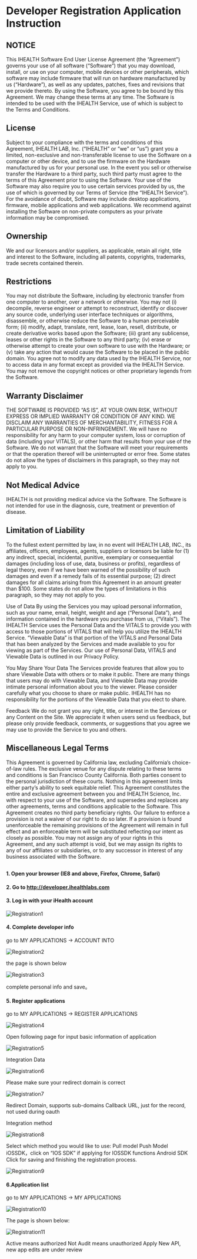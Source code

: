 # Developer Registration Application Instruction

## NOTICE 
This IHEALTH Software End User License Agreement (the “Agreement”) governs your use of all software (“Software”) that you may download, install, or use on your computer, mobile devices or other peripherals, which software may include firmware that will run on hardware manufactured by us (“Hardware”), as well as any updates, patches, fixes and revisions that we provide thereto.  By using the Software, you agree to be bound by this Agreement.  We may change these terms at any time.   The Software is intended to be used with the IHEALTH Service, use of which is subject to the Terms and Conditions.

## License  
Subject to your compliance with the terms and conditions of this Agreement, IHEALTH LAB, Inc. (“IHEALTH” or “we” or “us”) grant you a limited, non-exclusive and non-transferable license to use the Software on a computer or other device, and to use the firmware on the Hardware manufactured by us for your personal use.  In the event you sell or otherwise transfer the Hardware to a third party, such third party must agree to the terms of this Agreement prior to using the Software.  Your use of the Software may also require you to use certain services provided by us, the use of which is governed by our Terms of Service (the “IHEALTH Service”).  For the avoidance of doubt, Software may include desktop applications, firmware, mobile applications and web applications.  We recommend against installing the Software on non-private computers as your private information may be compromised.

## Ownership
We and our licensors and/or suppliers, as applicable, retain all right, title and interest to the Software, including all patents, copyrights, trademarks, trade secrets contained therein.

## Restrictions 
You may not distribute the Software, including by electronic transfer from one computer to another, over a network or otherwise. You may not (i) decompile, reverse engineer or attempt to reconstruct, identify or discover any source code, underlying user interface techniques or algorithms, disassemble, or otherwise reduce the Software to a human perceivable form; (ii) modify, adapt, translate, rent, lease, loan, resell, distribute, or create derivative works based upon the Software; (iii) grant any sublicense, leases or other rights in the Software to any third party; (iv) erase or otherwise attempt to create your own software to use with the Hardware; or (v) take any action that would cause the Software to be placed in the public domain. You agree not to modify any data used by the IHEALTH Service, nor to access data in any format except as provided via the IHEALTH Service.  You may not remove the copyright notices or other proprietary legends from the Software.

## Warranty Disclaimer
THE SOFTWARE IS PROVIDED “AS IS”, AT YOUR OWN RISK, WITHOUT EXPRESS OR IMPLIED WARRANTY OR CONDITION OF ANY KIND.  WE DISCLAIM ANY WARRANTIES OF MERCHANTABILITY, FITNESS FOR A PARTICULAR PURPOSE OR NON-INFRINGEMENT. We will have no responsibility for any harm to your computer system, loss or corruption of data (including your VITALS), or other harm that results from your use of the Software.  We do not warrant that the Software will meet your requirements or that the operation thereof will be uninterrupted or error free.  Some states do not allow the types of disclaimers in this paragraph, so they may not apply to you.

## Not Medical Advice  
IHEALTH is not providing medical advice via the Software.  The Software is not intended for use in the diagnosis, cure, treatment or prevention of disease.

## Limitation of Liability
To the fullest extent permitted by law, in no event will IHEALTH LAB, INC., its affiliates, officers, employees, agents, suppliers or licensors be liable for (1) any indirect, special, incidental, punitive, exemplary or consequential damages (including loss of use, data, business or profits), regardless of legal theory, even if we have been warned of the possibility of such damages and even if a remedy fails of its essential purpose; (2) direct damages for all claims arising from this Agreement in an amount greater than $100.  Some states do not allow the types of limitations in this paragraph, so they may not apply to you.

Use of Data By using the Services you may upload personal information, such as your name, email, height, weight and age (“Personal Data”), and information contained in the hardware you purchase from us, (“Vitals”). The IHEALTH Service uses the Personal Data and the VITALS to provide you with access to those portions of VITALS that will help you utilize the IHEALTH Service.  “Viewable Data” is that portion of the VITALS and Personal Data that has been analyzed by the Services and made available to you for viewing as part of the Services.  Our use of Personal Data, VITALS and Viewable Data is outlined in our Privacy Policy.

You May Share Your Data The Services provide features that allow you to share Viewable Data with others or to make it public. There are many things that users may do with Viewable Data, and Viewable Data may provide intimate personal information about you to the viewer. Please consider carefully what you choose to share or make public. IHEALTH has no responsibility for the portions of the Viewable Data that you elect to share.

Feedback We do not grant you any right, title, or interest in the Services or any Content on the Site.  We appreciate it when users send us feedback, but please only provide feedback, comments, or suggestions that you agree we may use to provide the Service to you and others.

## Miscellaneous Legal Terms
This Agreement is governed by California law, excluding California’s choice-of-law rules. The exclusive venue for any dispute relating to these terms and conditions is San Francisco County California.  Both parties consent to the personal jurisdiction of these courts.  Nothing in this agreement limits either party’s ability to seek equitable relief.  This Agreement constitutes the entire and exclusive agreement between you and IHEALTH Science, Inc. with respect to your use of the Software, and supersedes and replaces any other agreements, terms and conditions applicable to the Software.  This Agreement creates no third party beneficiary rights.  Our failure to enforce a provision is not a waiver of our right to do so later. If a provision is found unenforceable the remaining provisions of the Agreement will remain in full effect and an enforceable term will be substituted reflecting our intent as closely as possible.  You may not assign any of your rights in this Agreement, and any such attempt is void, but we may assign its rights to any of our affiliates or subsidiaries, or to any successor in interest of any business associated with the Software.

## 

#### 1. Open your browser (IE8 and above, Firefox, Chrome, Safari)

#### 2. Go to http://developer.ihealthlabs.com

#### 3. Log in with your iHealth account
![Registration1](https://shiva-hack.github.io/iHealthDeviceLabs-Android/blob/master/public/registration1.png?raw=true)


#### 4. Complete developer info
go to MY APPLICATIONS -> ACCOUNT INTO

![Registration2](https://shiva-hack.github.io/iHealthDeviceLabs-Android/blob/master/public/registration2.png?raw=true)


the page is shown below

![Registration3](https://shiva-hack.github.io/iHealthDeviceLabs-Android/blob/master/public/registration3.png?raw=true)

complete personal info and save。

#### 5. Register applications

go to MY APPLICATIONS -> REGISTER APPLICATIONS

![Registration4](https://shiva-hack.github.io/iHealthDeviceLabs-Android/blob/master/public/registration4.png?raw=true)


Open following page for input basic information of application

![Registration5](https://shiva-hack.github.io/iHealthDeviceLabs-Android/blob/master/public/registration5.png?raw=true)


Integration Data

![Registration6](https://shiva-hack.github.io/iHealthDeviceLabs-Android/blob/master/public/registration6.png?raw=true)


Please make sure your redirect domain is correct

![Registration7](https://shiva-hack.github.io/iHealthDeviceLabs-Android/blob/master/public/registration7.png?raw=true)

Redirect Domain, supports sub-domains
Callback URL, just for the record, not used during oauth


Integration method

![Registration8](https://shiva-hack.github.io/iHealthDeviceLabs-Android/blob/master/public/registration8.png?raw=true)

Select which method you would like to use:
Pull model
Push Model
iOSSDK，click on “IOS SDK” if applying for IOSSDK functions
Android SDK
Click for saving and finishing the registration process.

![Registration9](https://shiva-hack.github.io/iHealthDeviceLabs-Android/blob/master/public/registration9.png?raw=true)


#### 6.Application list

go to MY APPLICATIONS -> MY APPLICATIONS

![Registration10](https://shiva-hack.github.io/iHealthDeviceLabs-Android/blob/master/public/registration10.png?raw=true)


The page is shown below:

![Registration11](https://shiva-hack.github.io/iHealthDeviceLabs-Android/blob/master/public/registration11.png?raw=true)

Active means authorized
Not Audit means unauthorized
Apply New API, new app edits are under review
